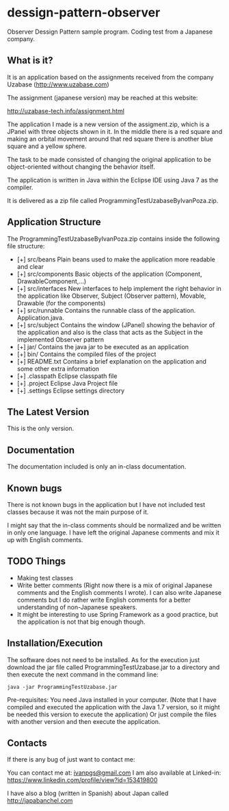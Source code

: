 dessign-pattern-observer
========================

Observer Dessign Pattern sample program. Coding test from a Japanese company.

What is it?
-----------

It is an application based on the assignments received from the company Uzabase (http://www.uzabase.com)

The assignment (japanese version) may be reached at this website:

http://uzabase-tech.info/assignment.html

The application I made is a new version of the assigment.zip, which is a JPanel with three objects 
shown in it. In the middle there is a red square and making an orbital movement around that red
square there is another blue square and a yellow sphere.

The task to be made consisted of changing the original application to be object-oriented
without changing the behavior itself.

The application is written in Java within the Eclipse IDE using Java 7 as the compiler.

It is delivered as a zip file called ProgrammingTestUzabaseByIvanPoza.zip.

Application Structure
----------------------

The ProgrammingTestUzabaseByIvanPoza.zip contains inside the following file structure: 
<ul>
<li>[+] src/beans	Plain beans used to make the application more readable and clear</li>
<li>[+] src/components  Basic objects of the application (Component, DrawableComponent,...) </li>
<li>[+] src/interfaces  New interfaces to help implement the right behavior in the application like
				Observer, Subject (Observer pattern), Movable, Drawable (for the components)</li>
<li>[+] src/runnable    Contains the runnable class of the application. Application.java.</li>
<li>[+] src/subject     Contains the window (JPanel) showing the behavior of the application and also
		is the class that acts as the Subject in the implemented Observer pattern</li>
<li>[+] jar/     	Contains the java jar to be executed as an application</li>
<li>[+] bin/	Contains the compiled files of the project</li>
<li>[+] README.txt  Contains a brief explanation on the application and some other extra information</li>
<li>[+] .classpath	Eclipse classpath file</li>
<li>[+] .project	Eclipse Java Project file</li>
<li>[+] .settings	Eclipse settings directory</li>
</ul>

The Latest Version
------------------

This is the only version.

Documentation
-------------

The documentation included is only an in-class documentation.

Known bugs
----------

There is not known bugs in the application but I have not included test classes because it
was not the main purpose of it. 

I might say that the in-class comments should be normalized and be written in only one language.
I have left the original Japanese comments and mix it up with English comments.

TODO Things
-----------

- Making test classes
- Write better comments (Right now there is a mix of original Japanese comments and the English
  comments I wrote). I can also write Japanese comments but I do rather write English comments
  for a better understanding of non-Japanese speakers.
- It might be interesting to use Spring Framework as a good practice, but the application is
  not that big enough though.

Installation/Execution
----------------------

The software does not need to be installed. As for the execution just download the jar file
called ProgrammingTestUzabase.jar to a directory and then execute the next command in the
command line:

<pre><code>java -jar ProgrammingTestUzabase.jar</code></pre>

Pre-requisites: You need Java installed in your computer.
(Note that I have compiled and executed the application with the Java 1.7 version, so
it might be needed this version to execute the application) Or just compile the files with
another version and then execute the application.

Contacts
--------

If there is any bug of just want to contact me:

You can contact me at: ivanpgs@gmail.com
I am also available at Linked-in: https://www.linkedin.com/profile/view?id=153419800

I have also a blog (written in Spanish) about Japan called http://japabanchel.com
